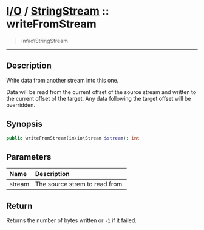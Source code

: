 # [I/O](io.md) / [StringStream](io-StringStream.md) :: writeFromStream
 > im\io\StringStream
____

## Description
Write data from another stream into this one.

Data will be read from the current offset of the source stream
and written to the current offset of the target. Any data
following the target offset will be overridden.

## Synopsis
```php
public writeFromStream(im\io\Stream $stream): int
```

## Parameters
| Name | Description |
| :--- | :---------- |
| stream | The source strem to read from. |

## Return
Returns the number of bytes written or `-1` if it failed.
